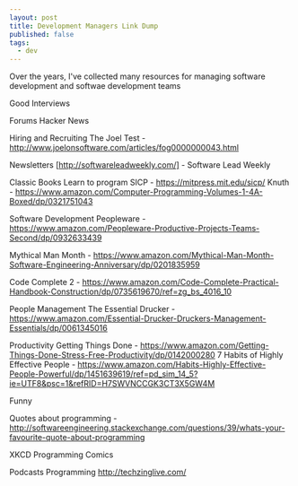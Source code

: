 ```yaml
---
layout: post
title: Development Managers Link Dump
published: false
tags:
  - dev
---
```

Over the years, I've collected many resources for managing software development  and softwae development teams

Good Interviews

Forums
Hacker News

Hiring and Recruiting
The Joel Test - http://www.joelonsoftware.com/articles/fog0000000043.html

Newsletters
[http://softwareleadweekly.com/] - Software Lead Weekly

Classic Books 
Learn to program
SICP - https://mitpress.mit.edu/sicp/
Knuth - https://www.amazon.com/Computer-Programming-Volumes-1-4A-Boxed/dp/0321751043

Software Development
Peopleware - https://www.amazon.com/Peopleware-Productive-Projects-Teams-Second/dp/0932633439

Mythical Man Month - https://www.amazon.com/Mythical-Man-Month-Software-Engineering-Anniversary/dp/0201835959 

Code Complete 2 - https://www.amazon.com/Code-Complete-Practical-Handbook-Construction/dp/0735619670/ref=zg_bs_4016_10

People Management
The Essential Drucker - https://www.amazon.com/Essential-Drucker-Druckers-Management-Essentials/dp/0061345016

Productivity
Getting Things Done - https://www.amazon.com/Getting-Things-Done-Stress-Free-Productivity/dp/0142000280
7 Habits of Highly Effective People - https://www.amazon.com/Habits-Highly-Effective-People-Powerful/dp/1451639619/ref=pd_sim_14_5?ie=UTF8&psc=1&refRID=H7SWVNCCGK3CT3X5GW4M

Funny

Quotes about programming - http://softwareengineering.stackexchange.com/questions/39/whats-your-favourite-quote-about-programming

XKCD Programming Comics


Podcasts
Programming http://techzinglive.com/





